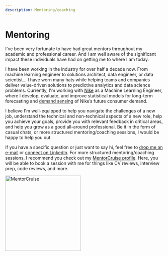 ```yaml
---
description: Mentoring/coaching
---
```


# Mentoring


I've been very fortunate to have had great mentors throughout my academic and professional career. And I am
well aware of the significant impact these individuals have had on getting me to where I am today.

I have been working in the industry for over half a decade now. From machine learning engineer to solutions
architect, data engineer, or data scientist… I have worn many hats while helping teams and companies deliver
value-driven solutions to predictive analytics and data science problems. Currently, I'm working with
[Nike](https://www.nike.com/) as a Machine Learning Engineer, where I develop, evaluate, and improve
statistical models for long-term forecasting
and [demand sensing](https://en.wikipedia.org/wiki/Demand_sensing) of Nike’s future consumer demand.

I believe I'm well-equipped to help you navigate the challenges of a new job, understand the technical and
non-technical aspects of a new role, help you achieve your goals, provide you with relevant feedback in
critical areas, and help you grow as a good all-around professional. Be it in the form of casual chats, or
more structured mentoring/coaching sessions, I would be happy to help you out.

If you have a specific question or just want to say hi, feel free
to [drop me an e-mail](mailto:hello@tpvasconcelos.com)
or [connect on LinkedIn](https://www.linkedin.com/in/tpvasconcelos/). For more structured mentoring/coaching
sessions, I recommend you check out
my [MentorCruise profile](https://mentorcruise.com/mentor/tomaspereiradevasconcelos/). Here, you will be able
to book a session with me for things like CV reviews, interview prep, code reviews, and more.

<a href="https://mentorcruise.com/mentor/tomaspereiradevasconcelos/"> <img src="https://cdn.mentorcruise.com/img/banner/navy-available-badge.svg" width="240" alt="MentorCruise"> </a>
